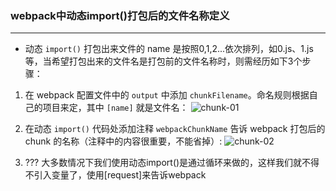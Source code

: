 ### webpack中动态import()打包后的文件名称定义
- - -

- 动态 `import()` 打包出来文件的 name 是按照0,1,2...依次排列，如0.js、1.js等，当希望打包出来的文件名是打包前的文件名称时，则需经历如下3个步骤：

1. 在 webpack 配置文件中的 `output` 中添加 `chunkFilename`。命名规则根据自己的项目来定，其中 `[name]` 就是文件名：
![chunk-01](/home/260239/文档/Projs/samyechan.github.io/read-notes/imgs/chunk-01.png)

2. 在动态 `import()` 代码处添加注释 `webpackChunkName` 告诉 webpack 打包后的 chunk 的名称（注释中的内容很重要，不能省掉）:
![chunk-02](/home/260239/文档/Projs/samyechan.github.io/read-notes/imgs/chunk-02.png)

3. ??? 大多数情况下我们使用动态import()是通过循环来做的，这样我们就不得不引入变量了，使用[request]来告诉webpack

